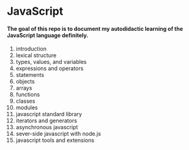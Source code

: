 # JavaScript


#### The goal of this repo is to document my autodidactic learning of the JavaScript language definitely.
1. introduction
2. lexical structure
3. types, values, and variables
4. expressions and operators
5. statements
6. objects
7. arrays
8. functions
9. classes
10. modules
11. javascript standard library
12. iterators and generators
13. asynchronous javascript
14. sever-side javascript with node.js
15. javascript tools and extensions
